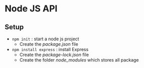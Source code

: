# Node JS API

## Setup 

- `npm init` : start a node js project
  - Create the *package.json* file
- `npm install express` : install Express
  - Create the *package-lock.json* file
  - Create the folder *node_modules* which stores all package